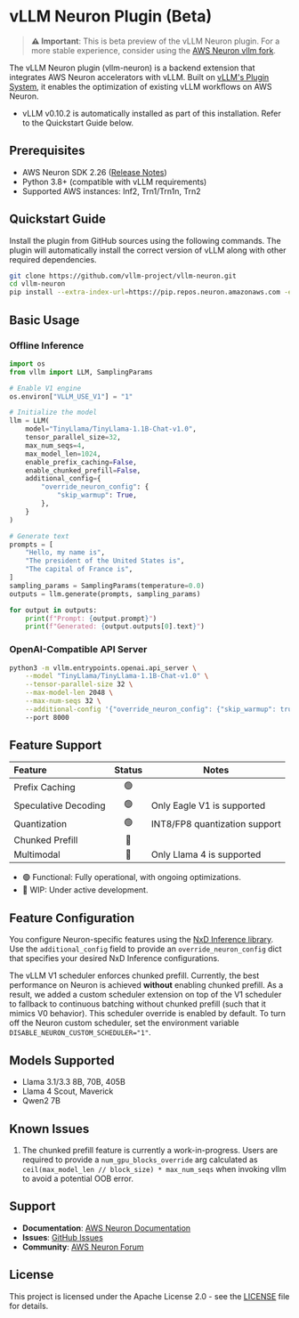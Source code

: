 # vLLM Neuron Plugin (Beta)

> **⚠️ Important**: This is beta preview of the vLLM Neuron plugin. For a more stable experience, consider using the [AWS Neuron vllm fork](https://github.com/aws-neuron/upstreaming-to-vllm/releases/tag/2.26.0).

The vLLM Neuron plugin (vllm-neuron) is a backend extension that integrates AWS Neuron accelerators with vLLM. Built on [vLLM's Plugin System](https://docs.vllm.ai/en/latest/design/plugin_system.html), it enables the optimization of existing vLLM workflows on AWS Neuron.

* vLLM v0.10.2 is automatically installed as part of this installation. Refer to the Quickstart Guide below.

## Prerequisites

- AWS Neuron SDK 2.26 ([Release Notes](https://awsdocs-neuron.readthedocs-hosted.com/en/latest/release-notes/2.26.0/))
- Python 3.8+ (compatible with vLLM requirements)
- Supported AWS instances: Inf2, Trn1/Trn1n, Trn2

## Quickstart Guide

Install the plugin from GitHub sources using the following commands. The plugin will automatically install the correct version of vLLM along with other required dependencies.

```bash
git clone https://github.com/vllm-project/vllm-neuron.git
cd vllm-neuron
pip install --extra-index-url=https://pip.repos.neuron.amazonaws.com -e .
```
## Basic Usage
### Offline Inference

```python
import os
from vllm import LLM, SamplingParams

# Enable V1 engine
os.environ["VLLM_USE_V1"] = "1"

# Initialize the model
llm = LLM(
    model="TinyLlama/TinyLlama-1.1B-Chat-v1.0",
    tensor_parallel_size=32,
    max_num_seqs=4,
    max_model_len=1024,
    enable_prefix_caching=False,
    enable_chunked_prefill=False,
    additional_config={
        "override_neuron_config": {
            "skip_warmup": True,
        },
    }
)

# Generate text
prompts = [
    "Hello, my name is",
    "The president of the United States is",
    "The capital of France is",
]
sampling_params = SamplingParams(temperature=0.0)
outputs = llm.generate(prompts, sampling_params)

for output in outputs:
    print(f"Prompt: {output.prompt}")
    print(f"Generated: {output.outputs[0].text}")
```

### OpenAI-Compatible API Server

```bash
python3 -m vllm.entrypoints.openai.api_server \
    --model "TinyLlama/TinyLlama-1.1B-Chat-v1.0" \
    --tensor-parallel-size 32 \
    --max-model-len 2048 \
    --max-num-seqs 32 \
    --additional-config '{"override_neuron_config": {"skip_warmup": true}}'
    --port 8000 
```
## Feature Support

| Feature | Status | Notes |
|:--------|:------:|-------|
| Prefix Caching | 🟢 |  |
| Speculative Decoding | 🟢 | Only Eagle V1 is supported  |
| Quantization | 🟢 | INT8/FP8 quantization support |
| Chunked Prefill | 🚧 |  |
| Multimodal | 🚧 | Only Llama 4 is supported |

- 🟢 Functional: Fully operational, with ongoing optimizations.
- 🚧 WIP: Under active development.
  
## Feature Configuration

You configure Neuron-specific features using the [NxD Inference library](https://awsdocs-neuron.readthedocs-hosted.com/en/latest/libraries/nxd-inference/nxdi-overview.html). Use the `additional_config` field to provide an `override_neuron_config` dict that specifies your desired NxD Inference configurations. 

The vLLM V1 scheduler enforces chunked prefill. Currently, the best performance on Neuron is achieved **without** enabling chunked prefill. As a result, we added a custom scheduler extension on top of the V1 scheduler to fallback to continuous batching without chunked prefill (such that it mimics V0 behavior). This scheduler override is enabled by default. To turn off the Neuron custom scheduler, set the environment variable `DISABLE_NEURON_CUSTOM_SCHEDULER="1"`.

## Models Supported 
* Llama 3.1/3.3 8B, 70B, 405B
* Llama 4 Scout, Maverick
* Qwen2 7B
  
## Known Issues
1. The chunked prefill feature is currently a work-in-progress. Users are required to provide a `num_gpu_blocks_override` arg calculated as `ceil(max_model_len // block_size) * max_num_seqs` when invoking vllm to avoid a potential OOB error.

## Support

- **Documentation**: [AWS Neuron Documentation](https://awsdocs-neuron.readthedocs-hosted.com/)
- **Issues**: [GitHub Issues](https://github.com/vllm-project/vllm-neuron/issues)
- **Community**: [AWS Neuron Forum](https://forums.aws.amazon.com/forum.jspa?forumID=355)

## License

This project is licensed under the Apache License 2.0 - see the [LICENSE](LICENSE) file for details.
